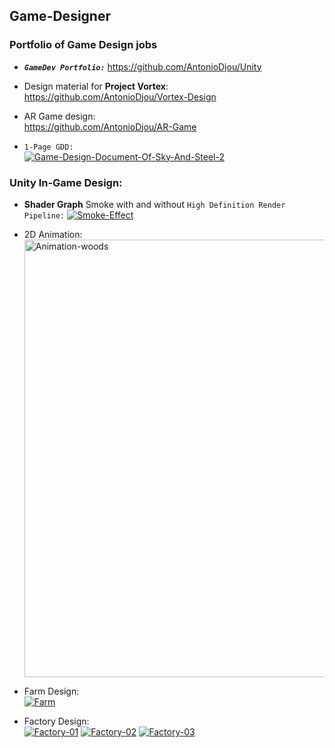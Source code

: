 ## Game-Designer
### Portfolio of Game Design jobs

+ <b><i>`GameDev Portfolio:`</i></b>
https://github.com/AntonioDjou/Unity

+ Design material for <b>Project Vortex</b>:
<br>https://github.com/AntonioDjou/Vortex-Design</br>

+ AR Game design:
<br>https://github.com/AntonioDjou/AR-Game</br>

+ `1-Page GDD:`
<br><a href="https://ibb.co/MGThvtp"><img src="https://i.ibb.co/WP93hMF/Game-Design-Document-Of-Sky-And-Steel-2.png" alt="Game-Design-Document-Of-Sky-And-Steel-2" border="0"></a> </br>

### Unity In-Game Design:
+ <b>Shader Graph</b> Smoke with and without `High Definition Render Pipeline:`
<a href="https://imgbb.com/"><img src="https://i.ibb.co/vDBmRNg/Smoke-Effect.png" alt="Smoke-Effect" border="0"></a>

+ 2D Animation:
<br><a href="https://github.com/AntonioDjou/Game-Designer"><img src="https://media.giphy.com/media/P9TFnUzd6XRmYArbXQ/giphy.gif" width=700 alt="Animation-woods" border="0"></a></br>

+ Farm Design:
<br> <a href="https://ibb.co/2kw96b7"><img src="https://i.ibb.co/S32jxLX/Farm.jpg" alt="Farm" border="0"></a> </br>

+ Factory Design:
<br><a href="https://ibb.co/1Gq6F8q"><img src="https://i.ibb.co/zVRJqGR/Factory-01.jpg" alt="Factory-01" border="0"></a>
<a href="https://ibb.co/w6dJxRJ"><img src="https://i.ibb.co/9YpwCNw/Factory-02.jpg" alt="Factory-02" border="0"></a>
<a href="https://ibb.co/2PB34nB"><img src="https://i.ibb.co/nfSMJgS/Factory-03.jpg" alt="Factory-03" border="0"></a></br>
